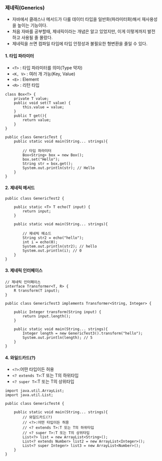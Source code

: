 ### 제네릭(Generics)
- 자바에서 클래스나 메서드가 다룰 데이터 타입을 일반화(파라미터화)해서 재사용성을 높이는 기능이다.
- 처음 자바를 공부할때, 제네릭이라는 개념은 알고 있었지만, 이게 이렇게까지 발전하고 사용될 줄 몰랐다.
- 제네릭을 쓰면 컴파일 타임에 타입 안정성과 불필요한 형변환을 줄일 수 있다.

#### 1. 타입 파라미터
- `<T>` : 타입 파라미터를 의미(Type 약자)
- `<K, V>` : 여러 개 가능(Key, Value)
- `<E>` : Element
- `<R>` : 리턴 타입

```
class Box<T> {
    private T value;
    public void set(T value) {
        this.value = value;
    }
    public T get(){
        return value;
    }
}

public class GenericTest {
    public static void main(String... strings){

        // 타입 파라미터
        Box<String> box = new Box();
        box.set("Hello");
        String str = box.get();
        System.out.println(str); // Hello
    }
}
```

#### 2. 제네릭 메서드

```
public class GenericTest2 {

    public static <T> T echo(T input) {
        return input;
    }
    
    public static void main(String... strings){

        // 제네릭 메소드
        String str2 = echo("hello");
        int i = echo(0);
        System.out.println(str2); // hello
        System.out.println(i); // 0
    }
}
```

#### 3. 제네릭 인터페이스

```
// 제네릭 인터페이스
interface Transformer<T, R> {
    R transform(T input);
}

public class GenericTest3 implements Transformer<String, Integer> {

    public Integer transform(String input) {
        return input.length();
    }

    public static void main(String... strings){
        Integer length = new GenericTest3().transform("hello");
        System.out.println(length); // 5
    }
}
```

#### 4. 와일드카드(?)
- `<?>`:어떤 타입이든 허용
- `<? extends T>`:T 또는 T의 하위타입
- `<? super T>`:T 또는 T의 상위타입

```
import java.util.ArrayList;
import java.util.List;

public class GenericTest4 {

    public static void main(String... strings){
        // 와일드카드(?)
        // <?>:어떤 타입이든 허용
        // <? extends T>:T 또는 T의 하위타입
        // <? super T>:T 또는 T의 상위타입
        List<?> list = new ArrayList<String>();
        List<? extends Number> list2 = new ArrayList<Integer>();
        List<? super Integer> list3 = new ArrayList<Number>();        
    }
}
```